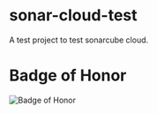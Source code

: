 # sonar-cloud-test
A test project to test sonarcube cloud.


# Badge of Honor
![Badge of Honor](https://sonarcloud.io/api/project_badges/quality_gate?project=sonar-cloud-test)
